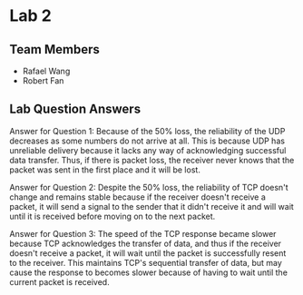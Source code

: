 # Lab 2

## Team Members
- Rafael Wang
- Robert Fan

## Lab Question Answers

Answer for Question 1: Because of the 50% loss, the reliability of the UDP decreases as some numbers do not arrive at all. This is because UDP has unreliable delivery because it lacks any way of acknowledging successful data transfer. Thus, if there is packet loss, the receiver never knows that the packet was sent in the first place and it will be lost. 

Answer for Question 2: Despite the 50% loss, the reliability of TCP doesn't change and remains stable because if the receiver doesn't receive a packet, it will send a signal to the sender that it didn't receive it and will wait until it is received before moving on to the next packet.

Answer for Question 3: The speed of the TCP response became slower because TCP acknowledges the transfer of data, and thus if the receiver doesn't receive a packet, it will wait until the packet is successfully resent to the receiver. This maintains TCP's sequential transfer of data, but may cause the response to becomes slower because of having to wait until the current packet is received.
